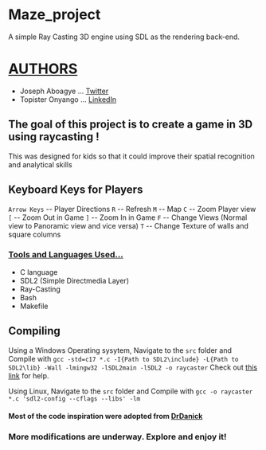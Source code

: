 # Maze_project
A simple Ray Casting 3D engine using SDL as the rendering back-end.

# <u>AUTHORS</u>
- Joseph Aboagye ... [Twitter](https://twitter.com/home?lang=en)
- Topister Onyango ... [LinkedIn](https://www.linkedin.com/in/topister-nandera-5930331a5/) 

## The goal of this project is to create a game in 3D using raycasting !
This was designed for kids so that it could improve their spatial recognition and analytical skills

## Keyboard Keys for Players
`Arrow Keys` -- Player Directions
`R` -- Refresh
`M` -- Map
`C` -- Zoom Player view
`[` -- Zoom Out in Game
`]` -- Zoom In in Game
`F` -- Change Views (Normal view to Panoramic view and vice versa)
`T` -- Change Texture of walls and square columns

### <u>Tools and Languages Used...</u>
- C language
- SDL2 (Simple Directmedia Layer)
- Ray-Casting
- Bash
- Makefile

## Compiling
Using a Windows Operating sysytem, Navigate to the `src` folder and Compile with 
`gcc -std=c17 *.c -I{Path to SDL2\include} -L{Path to SDL2\lib} -Wall -lmingw32 -lSDL2main -lSDL2 -o raycaster`
Check out [this link](https://www.matsson.com/prog/sdl2-mingw-w64-tutorial.php#:~:text=the%20gcc%20command.-,Step%202%3A%20Installing%20SDL2,library%20for%20Windows%20using%20MinGW.&text=After%20extracting%20the%20contents%20using,bit%20version%20of%20the%20library) for help.

Using Linux, Navigate to the `src` folder and Compile with
`gcc -o raycaster *.c 'sdl2-config --cflags --libs' -lm`

#### Most of the code inspiration were adopted from [DrDanick](https://github.com/drdanick)

### More modifications are underway. Explore and enjoy it!

